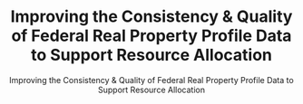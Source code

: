 ---
title: "Improving the Consistency & Quality of Federal Real Property Profile Data to Support Resource Allocation"
subtitle: "Improving the Consistency & Quality of Federal Real Property Profile Data to Support Resource Allocation"
doc-link: ../assets/files/GSA-Memo-to-Agencies-Regarding-Revised-Definitions-for-FY-2018-Reporting-12.1.16.pdf
layout: resources-landing
filters: frpc memorandum omb 2016
fiscal_year: 2016
---